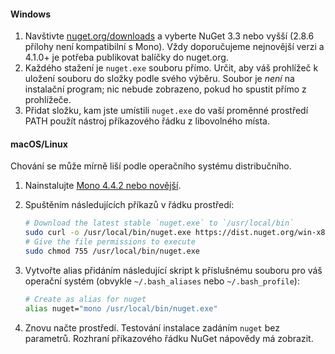 #### <a name="windows"></a>Windows

1. Navštivte [nuget.org/downloads](https://nuget.org/downloads) a vyberte NuGet 3.3 nebo vyšší (2.8.6 přílohy není kompatibilní s Mono). Vždy doporučujeme nejnovější verzi a 4.1.0+ je potřeba publikovat balíčky do nuget.org.
1. Každého stažení je `nuget.exe` souboru přímo. Určit, aby váš prohlížeč k uložení souboru do složky podle svého výběru. Soubor je *není* na instalační program; nic nebude zobrazeno, pokud ho spustit přímo z prohlížeče.
1. Přidat složku, kam jste umístili `nuget.exe` do vaší proměnné prostředí PATH použít nástroj příkazového řádku z libovolného místa.

#### <a name="macoslinux"></a>macOS/Linux

Chování se může mírně liší podle operačního systému distribučního.

1. Nainstalujte [Mono 4.4.2 nebo novější](http://www.mono-project.com/docs/getting-started/install/).

1. Spuštěním následujících příkazů v řádku prostředí:

    ```bash
    # Download the latest stable `nuget.exe` to `/usr/local/bin`
    sudo curl -o /usr/local/bin/nuget.exe https://dist.nuget.org/win-x86-commandline/latest/nuget.exe
    # Give the file permissions to execute
    sudo chmod 755 /usr/local/bin/nuget.exe
    ```

1. Vytvořte alias přidáním následující skript k příslušnému souboru pro váš operační systém (obvykle `~/.bash_aliases` nebo `~/.bash_profile`):

    ```bash
    # Create as alias for nuget
    alias nuget="mono /usr/local/bin/nuget.exe"
    ```

1. Znovu načte prostředí.  Testování instalace zadáním `nuget` bez parametrů. Rozhraní příkazového řádku NuGet nápovědy má zobrazit.